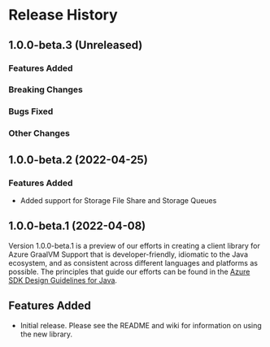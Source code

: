# Release History

## 1.0.0-beta.3 (Unreleased)

### Features Added

### Breaking Changes

### Bugs Fixed

### Other Changes

## 1.0.0-beta.2 (2022-04-25)

### Features Added
- Added support for Storage File Share and Storage Queues

## 1.0.0-beta.1 (2022-04-08)
Version 1.0.0-beta.1 is a preview of our efforts in creating a client library for Azure GraalVM Support that is
developer-friendly, idiomatic to the Java ecosystem, and as consistent across different languages and platforms as
possible. The principles that guide our efforts can be found in the
[Azure SDK Design Guidelines for Java](https://azure.github.io/azure-sdk/java_introduction.html).

## Features Added
- Initial release. Please see the README and wiki for information on using the new library.

